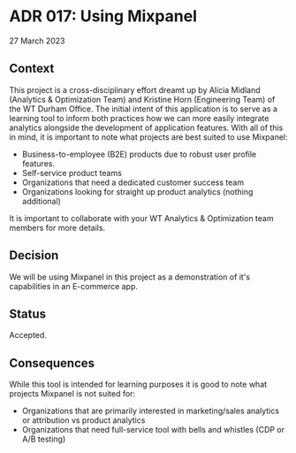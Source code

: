 # ADR 017: Using Mixpanel

27 March 2023

## Context

This project is a cross-disciplinary effort dreamt up by Alicia Midland (Analytics & Optimization Team) and Kristine Horn (Engineering Team) of the WT Durham Office. The initial intent of this application is to serve as a learning tool to inform both practices how we can more easily integrate analytics alongside the development of application features. With all of this in mind, it is important to note what projects are best suited to use Mixpanel:

- Business-to-employee (B2E) products due to robust user profile features.
- Self-service product teams
- Organizations that need a dedicated customer success team
- Organizations looking for straight up product analytics (nothing additional)

It is important to collaborate with your WT Analytics & Optimization team members for more details.

## Decision

We will be using Mixpanel in this project as a demonstration of it's capabilities in an E-commerce app.

## Status

Accepted.

## Consequences

While this tool is intended for learning purposes it is good to note what projects Mixpanel is not suited for:

- Organizations that are primarily interested in marketing/sales analytics or attribution vs product analytics
- Organizations that need full-service tool with bells and whistles (CDP or A/B testing)
